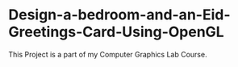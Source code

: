 # Design-a-bedroom-and-an-Eid-Greetings-Card-Using-OpenGL
This Project is a part of my Computer Graphics Lab Course.
